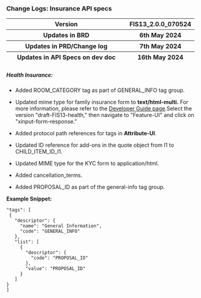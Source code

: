 ### Change Logs: Insurance API specs

<table>
<colgroup>
<col style="width: 63%" />
<col style="width: 36%" />
</colgroup>
<thead>
<tr class="header">
<th>Version</th>
<th>FIS13_2.0.0_070524</th>
</tr>
<tr class="odd">
<th>Updates in BRD</th>
<th>6th May 2024</th>
</tr>
<tr class="header">
<th>Updates in PRD/Change log</th>
<th>7th May 2024</th>
</tr>
<tr class="odd">
<th>Updates in API Specs on dev doc</th>
<th>16th May 2024</th>
</tr>
</thead>
<tbody>
</tbody>
</table>

##### 

##### Health Insurance:

- Added ROOM_CATEGORY tag as part of GENERAL_INFO tag group.

- Updated mime type for family insurance form to **text/html-multi.**
  For more information, please refer to the [Developer Guide page](https://ondc-official.github.io/ONDC-FIS-Specifications/).Select the version "draft-FIS13-health," then navigate to "Feature-UI" and click on "xinput-form-response."

- Added protocol path references for tags in **Attribute-UI**.

- Updated ID reference for add-ons in the quote object from I1 to CHILD_ITEM_ID_I1.

- Updated MIME type for the KYC form to application/html.

- Added cancellation_terms.

- Added PROPOSAL_ID as part of the general-info tag group.

**Example Snippet:**

```
"tags": [
 {
   "descriptor": {
     "name": "General Information",
     "code": "GENERAL_INFO"
   },
   "list": [
     {
       "descriptor": {
         "code": "PROPOSAL_ID"
       },
       "value": "PROPOSAL_ID"
     }
   ]
}
]
```

#####   

##### 

